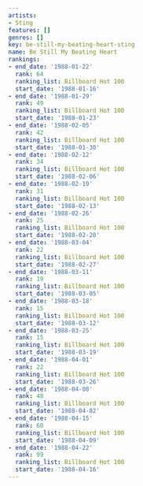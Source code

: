 ```yaml
---
artists:
- Sting
features: []
genres: []
key: be-still-my-beating-heart-sting
name: Be Still My Beating Heart
rankings:
- end_date: '1988-01-22'
  rank: 64
  ranking_list: Billboard Hot 100
  start_date: '1988-01-16'
- end_date: '1988-01-29'
  rank: 49
  ranking_list: Billboard Hot 100
  start_date: '1988-01-23'
- end_date: '1988-02-05'
  rank: 42
  ranking_list: Billboard Hot 100
  start_date: '1988-01-30'
- end_date: '1988-02-12'
  rank: 34
  ranking_list: Billboard Hot 100
  start_date: '1988-02-06'
- end_date: '1988-02-19'
  rank: 31
  ranking_list: Billboard Hot 100
  start_date: '1988-02-13'
- end_date: '1988-02-26'
  rank: 25
  ranking_list: Billboard Hot 100
  start_date: '1988-02-20'
- end_date: '1988-03-04'
  rank: 22
  ranking_list: Billboard Hot 100
  start_date: '1988-02-27'
- end_date: '1988-03-11'
  rank: 19
  ranking_list: Billboard Hot 100
  start_date: '1988-03-05'
- end_date: '1988-03-18'
  rank: 15
  ranking_list: Billboard Hot 100
  start_date: '1988-03-12'
- end_date: '1988-03-25'
  rank: 15
  ranking_list: Billboard Hot 100
  start_date: '1988-03-19'
- end_date: '1988-04-01'
  rank: 22
  ranking_list: Billboard Hot 100
  start_date: '1988-03-26'
- end_date: '1988-04-08'
  rank: 48
  ranking_list: Billboard Hot 100
  start_date: '1988-04-02'
- end_date: '1988-04-15'
  rank: 60
  ranking_list: Billboard Hot 100
  start_date: '1988-04-09'
- end_date: '1988-04-22'
  rank: 99
  ranking_list: Billboard Hot 100
  start_date: '1988-04-16'
---
```


